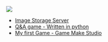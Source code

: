 
<img src="https://img.shields.io/badge/GitHub-100000?style=for-the-badge&logo=github&logoColor=white">

- [Image Storage Server](https://github.com/ebsouza/ImageStorage)
- [Q&A game - Written in python](https://github.com/ebsouza/PythonGame)
- [My first Game - Game Make Studio](https://github.com/ebsouza/SimonsNightmare)
